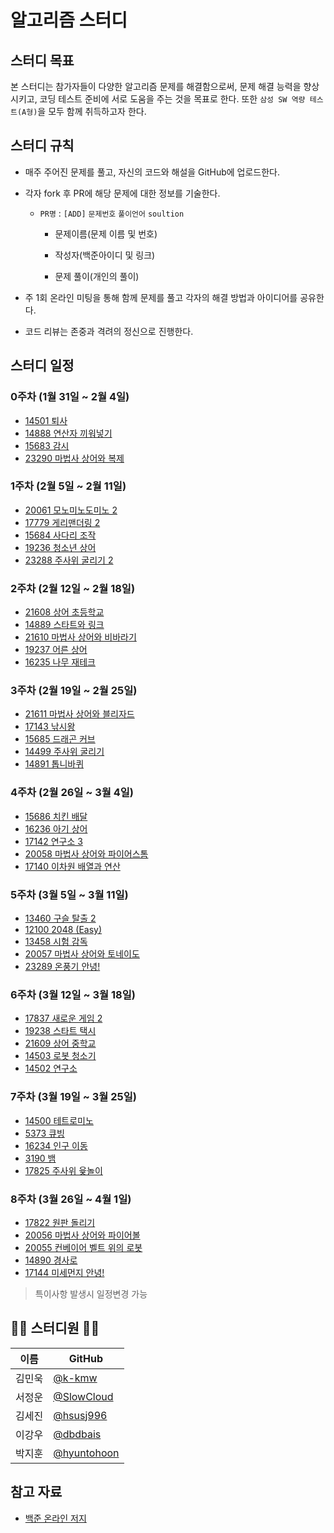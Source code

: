 # 알고리즘 스터디

## 스터디 목표
본 스터디는 참가자들이 다양한 알고리즘 문제를 해결함으로써, 문제 해결 능력을 향상시키고, 코딩 테스트 준비에 서로 도움을 주는 것을 목표로 한다.
또한 ```삼성 SW 역량 테스트(A형)```을 모두 함께 취득하고자 한다.

## 스터디 규칙
- 매주 주어진 문제를 풀고, 자신의 코드와 해설을 GitHub에 업로드한다.
- 각자 fork 후 PR에 해당 문제에 대한 정보를 기술한다.

  - ```PR명``` : ```[ADD]``` ```문제번호``` ```풀이언어``` ```soultion```
  
    - 문제이름(문제 이름 및 번호)

    - 작성자(백준아이디 및 링크)

    - 문제 풀이(개인의 풀이)

- 주 1회 온라인 미팅을 통해 함께 문제를 풀고 각자의 해결 방법과 아이디어를 공유한다.
- 코드 리뷰는 존중과 격려의 정신으로 진행한다.

## 스터디 일정
### 0주차 (1월 31일 ~ 2월 4일)
- [14501 퇴사](https://www.acmicpc.net/problem/14501)
- [14888 연산자 끼워넣기](https://www.acmicpc.net/problem/14888)
- [15683 감시](https://www.acmicpc.net/problem/15683)
- [23290 마법사 상어와 복제](https://www.acmicpc.net/problem/23290)

### 1주차 (2월 5일 ~ 2월 11일)
- [20061 모노미노도미노 2](https://www.acmicpc.net/problem/20061)
- [17779 게리맨더링 2](https://www.acmicpc.net/problem/17779)
- [15684 사다리 조작](https://www.acmicpc.net/problem/15684)
- [19236 청소년 상어](https://www.acmicpc.net/problem/19236)
- [23288 주사위 굴리기 2](https://www.acmicpc.net/problem/23288)

### 2주차 (2월 12일 ~ 2월 18일)
- [21608 상어 초등학교](https://www.acmicpc.net/problem/21608)
- [14889 스타트와 링크](https://www.acmicpc.net/problem/14889)
- [21610 마법사 상어와 비바라기](https://www.acmicpc.net/problem/21610)
- [19237 어른 상어](https://www.acmicpc.net/problem/19237)
- [16235 나무 재테크](https://www.acmicpc.net/problem/16235)

### 3주차 (2월 19일 ~ 2월 25일)
- [21611 마법사 상어와 블리자드](https://www.acmicpc.net/problem/21611)
- [17143 낚시왕](https://www.acmicpc.net/problem/17143)
- [15685 드래곤 커브](https://www.acmicpc.net/problem/15685)
- [14499 주사위 굴리기](https://www.acmicpc.net/problem/14499)
- [14891 톱니바퀴](https://www.acmicpc.net/problem/14891)

### 4주차 (2월 26일 ~ 3월 4일)
- [15686 치킨 배달](https://www.acmicpc.net/problem/15686)
- [16236 아기 상어](https://www.acmicpc.net/problem/16236)
- [17142 연구소 3](https://www.acmicpc.net/problem/17142)
- [20058 마법사 상어와 파이어스톰](https://www.acmicpc.net/problem/20058)
- [17140 이차원 배열과 연산](https://www.acmicpc.net/problem/17140)

### 5주차 (3월 5일 ~ 3월 11일)
- [13460 구슬 탈출 2](https://www.acmicpc.net/problem/13460)
- [12100 2048 (Easy)](https://www.acmicpc.net/problem/12100)
- [13458 시험 감독](https://www.acmicpc.net/problem/13458)
- [20057 마법사 상어와 토네이도](https://www.acmicpc.net/problem/20057)
- [23289 온풍기 안녕!](https://www.acmicpc.net/problem/23289)

### 6주차 (3월 12일 ~ 3월 18일)
- [17837 새로운 게임 2](https://www.acmicpc.net/problem/17837)
- [19238 스타트 택시](https://www.acmicpc.net/problem/19238)
- [21609 상어 중학교](https://www.acmicpc.net/problem/21609)
- [14503 로봇 청소기](https://www.acmicpc.net/problem/14503)
- [14502 연구소](https://www.acmicpc.net/problem/14502)

### 7주차 (3월 19일 ~ 3월 25일)
- [14500 테트로미노](https://www.acmicpc.net/problem/14500)
- [5373 큐빙](https://www.acmicpc.net/problem/5373)
- [16234 인구 이동](https://www.acmicpc.net/problem/16234)
- [3190 뱀](https://www.acmicpc.net/problem/3190)
- [17825 주사위 윷놀이](https://www.acmicpc.net/problem/17825)

### 8주차 (3월 26일 ~ 4월 1일)
- [17822 원판 돌리기](https://www.acmicpc.net/problem/17822)
- [20056 마법사 상어와 파이어볼](https://www.acmicpc.net/problem/20056)
- [20055 컨베이어 벨트 위의 로봇](https://www.acmicpc.net/problem/20055)
- [14890 경사로](https://www.acmicpc.net/problem/14890)
- [17144 미세먼지 안녕!](https://www.acmicpc.net/problem/17144)

> 특이사항 발생시 일정변경 가능

## 👨‍💻 스터디원 👨‍💻
| 이름   | GitHub                                         |
| ------ | ---------------------------------------------- |
| 김민욱 | [@k-kmw](https://github.com/k-kmw) |
| 서정운 | [@SlowCloud](https://github.com/SlowCloud) |
| 김세진 | [@hsusj996](https://github.com/hsusj996) |
| 이강우 | [@dbdbais](https://github.com/dbdbais) |
| 박지훈 | [@hyuntohoon](https://github.com/hyuntohoon) |

## 참고 자료
- [백준 온라인 저지](https://www.acmicpc.net/)

